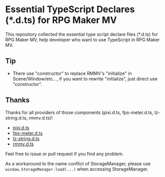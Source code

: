 # Essential TypeScript Declares (*.d.ts) for RPG Maker MV

This repository collected the essential type script declare files (*.d.ts) for RPG Maker MV, help developer who want to use TypeScript in RPG Maker MV.

## Tip

* There use "constructor" to replace RMMV's "initialize" in Scene/Window/etc.. , if you want to rewrite "initialize", just direct use "constructor".

## Thanks

Thanks for all providers of those components (pixi.d.ts, fps-meter.d.ts, lz-string.d.ts, rmmv.d.ts)!

* [pixi.d.ts](https://github.com/pixijs/pixi-typescript)
* [fps-meter.d.ts](https://github.com/NativeScript/nativescript-unit-test-runner)
* [lz-string.d.ts](https://github.com/pieroxy/lz-string)
* [rmmv.d.ts](https://github.com/AsterAtwood/rmmv.d.ts)

Feel free to issue or pull request if you find any problem.

As a workaround to the name conflict of StorageManager, please use `window.StorageManager.load(...)` when accessing StorageManager.